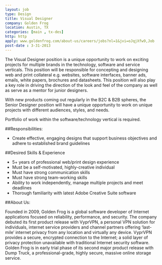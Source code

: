 ```yaml
---
layout: job
type: Design
title: Visual Designer
company: Golden Frog
location: Austin, TX
categories: [main , tx-des]
http: http
apply: www.goldenfrog.com/about-us/careers/jobs?nl=1&jvi=oJqjXfw9,Job
post-date : 3-31-2013
---
```


The Visual Designer position is a unique opportunity to work on exciting projects for multiple brands in the technology, software and service verticals.  This position will be responsible for concepting and designing web and print collateral e.g. websites, software interfaces, banner ads, emails, white papers, brochures and datasheets.  This position will also play a key role in driving the direction of the look and feel of the company as well as serve as a mentor for junior designers.
 
With new products coming out regularly in the B2C & B2B spheres, the Senior Designer position will have a unique opportunity to work on unique projects with different audiences, styles, and needs.
 
Portfolio of work within the software/technology vertical is required.
 
##Responsibilities:

* Create effective, engaging designs that support business objectives and adhere to established brand guidelines
 
##Desired Skills & Experience

* 5+ years of professional web/print design experience
* Must be a self-motivated, highly-creative individual
* Must have strong communication skills
* Must have strong team-working skills
* Ability to work independently, manage multiple projects and meet deadlines
* Thorough familiarity with latest Adobe Creative Suite software
 
##About Us:
 
Founded in 2009, Golden Frog is a global software developer of Internet applications focused on reliability, performance, and security. The company debuted its first product release with VyprVPN, a personal VPN solution for individuals, internet service providers and channel partners offering ‘last-mile’ internet privacy from any location and virtually any device. VyprVPN provides a secure, encrypted connection to the Internet; a solid layer of privacy protection unavailable with traditional Internet security software. Golden Frog is in early trial phase of its second major product release with Dump Truck, a professional-grade, highly secure, massive online storage service.